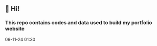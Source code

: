 ## 👋 Hi!
### This repo contains codes and data used to build my portfolio website

09-11-24 01:30







